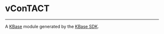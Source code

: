 
# vConTACT
---

A [KBase](https://kbase.us) module generated by the [KBase SDK](https://github.com/kbase/kb_sdk).


